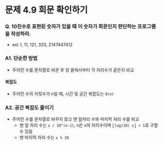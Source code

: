 # 문제 4.9 회문 확인하기
### Q. 10진수로 표현된 숫자가 있을 때 이 숫자가 회문인지 판단하는 프로그램을 작성하라.
* ex) 1, 11, 121, 333, 2147447412

### A1. 단순한 방법
* 주어진 수를 문자열로 바꾼 후 양 끝에서부터 각 자리수가 같은지 비교

#### 복잡도
* 주어진 수의 자릿수가 n일 때, 시간 및 공간 복잡도는 `O(n)`

### A2. 공간 복잡도 줄이기
* 주어진 수를 문자열로 바꾸지 않고 맨 앞자리 수와 마지막 자리 수를 비교
  * 맨 앞 자리 수는  `x / 10^(n-1)`, n은 x의 자리수이며 `⎣log(10) x⎦ + 1`로 구할 수 있음
  * 맨 마지막 자리 수는 `x % 10`
